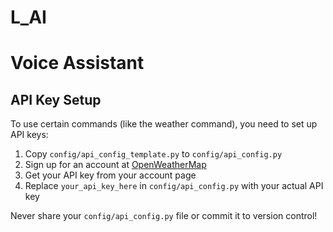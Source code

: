 # L_AI
 
# Voice Assistant

## API Key Setup

To use certain commands (like the weather command), you need to set up API keys:

1. Copy `config/api_config_template.py` to `config/api_config.py`
2. Sign up for an account at [OpenWeatherMap](https://openweathermap.org/)
3. Get your API key from your account page
4. Replace `your_api_key_here` in `config/api_config.py` with your actual API key

Never share your `config/api_config.py` file or commit it to version control!